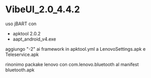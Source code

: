 # VibeUI_2.0_4.4.2

uso jBART con
  - apktool 2.0.2
  - aapt_android_v4.exe
  
 
aggiungo "-2" ai framework in apktool.yml a LenovoSettings.apk e Teleservice.apk

rinonimo packake lenovo con com.lenovo.bluetooth al manifest bluetooth.apk
